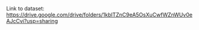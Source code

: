 
Link to dataset: https://drive.google.com/drive/folders/1kblTZnC9eA5OsXuCwfWZnWUv0eAJcCvi?usp=sharing
